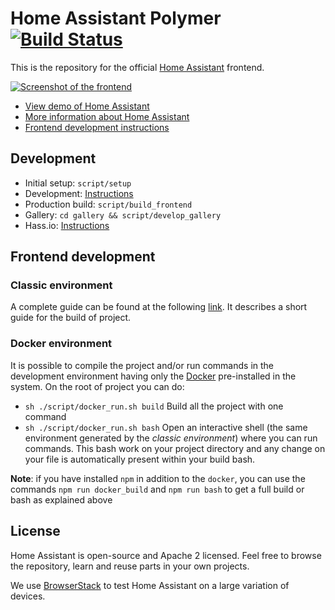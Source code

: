 # Home Assistant Polymer [![Build Status](https://travis-ci.org/home-assistant/home-assistant-polymer.svg?branch=master)](https://travis-ci.org/home-assistant/home-assistant-polymer)

This is the repository for the official [Home Assistant](https://home-assistant.io) frontend.

[![Screenshot of the frontend](https://raw.githubusercontent.com/home-assistant/home-assistant-polymer/master/docs/screenshot.png)](https://demo.home-assistant.io/)

- [View demo of Home Assistant](https://demo.home-assistant.io/)
- [More information about Home Assistant](https://home-assistant.io)
- [Frontend development instructions](https://developers.home-assistant.io/docs/en/frontend_index.html)

## Development

- Initial setup: `script/setup`
- Development: [Instructions](https://developers.home-assistant.io/docs/en/frontend_development.html)
- Production build: `script/build_frontend`
- Gallery: `cd gallery && script/develop_gallery`
- Hass.io: [Instructions](https://developers.home-assistant.io/docs/en/hassio_hass.html)

## Frontend development

### Classic environment
A complete guide can be found at the following [link](https://www.home-assistant.io/developers/frontend/). It describes a short guide for the build of project.

### Docker environment
It is possible to compile the project and/or run commands in the development environment having only the [Docker](https://www.docker.com) pre-installed in the system. On the root of project you can do:
* `sh ./script/docker_run.sh build` Build all the project with one command
* `sh ./script/docker_run.sh bash` Open an interactive shell (the same environment generated by the *classic environment*) where you can run commands. This bash work on your project directory and any change on your file is automatically present within your build bash.

**Note**: if you have installed `npm` in addition to the `docker`, you can use the commands `npm run docker_build` and `npm run bash` to get a full build or bash as explained above

## License

Home Assistant is open-source and Apache 2 licensed. Feel free to browse the repository, learn and reuse parts in your own projects.

We use [BrowserStack](https://www.browserstack.com) to test Home Assistant on a large variation of devices.
